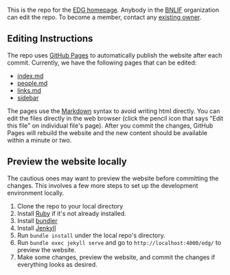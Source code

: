 This is the repo for the [EDG homepage](https://www.phy.bnl.gov/edg/). Anybody in the [BNLIF](https://github.com/BNLIF) organization can edit the repo. To become a member, contact any [existing owner](https://github.com/orgs/BNLIF/people?query=role%3Aowner).

## Editing Instructions

The repo uses [GitHub Pages](https://pages.github.com/) to automatically publish the website after each commit. Currently, we have the following pages that can be edited:
 * [index.md](index.md)
 * [people.md](people.md)
 * [links.md](links.md)
 * [sidebar](_layouts/default.html)

The pages use the [Markdown](https://www.markdownguide.org/basic-syntax/) syntax to avoid writing html directly. You can edit the files directly in the web browser (click the pencil icon that says "Edit this file" on individual file's page). After you commit the changes, GitHub Pages will rebuild the website and the new content should be available within a minute or two.


## Preview the website locally

The cautious ones may want to preview the website before committing the changes. This involves a few more steps to set up the development environment locally. 
1. Clone the repo to your local directory 
2. Install [Ruby](https://www.ruby-lang.org/en/documentation/installation/) if it's not already installed.
3. Install [bundler](https://bundler.io/)
4. Install [Jenkyll](https://jekyllrb.com/docs/installation/)
5. Run `bundle install` under the local repo's directory.
6. Run `bundle exec jekyll serve` and go to `http://localhost:4000/edg/` to preview the website. 
7. Make some changes, preview the website, and commit the changes if everything looks as desired.


